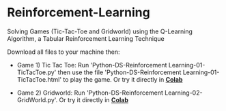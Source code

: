 # Reinforcement-Learning
Solving Games (Tic-Tac-Toe and Gridworld) using the Q-Learning Algorithm, a Tabular Reinforcement Learning Technique

Download all files to your machine then:

* Game 1) Tic Tac Toe: Run 'Python-DS-Reinforcement Learning-01-TicTacToe.py' then use the file 'Python-DS-Reinforcement Learning-01-TicTacToe.html' to play the game. Or try it directly in [ **Colab** ](https://colab.research.google.com/drive/1NBy5I6YkLbYFskemH7e87o7OMY1DbQwZ?usp=sharing)

* Game 2) Gridworld: Run 'Python-DS-Reinforcement Learning-02-GridWorld.py'. Or try it directly in [ **Colab** ](https://colab.research.google.com/drive/1Zkg1AYLiUb2CFAWNJI7fYrauPQezqsgT?usp=sharing)
